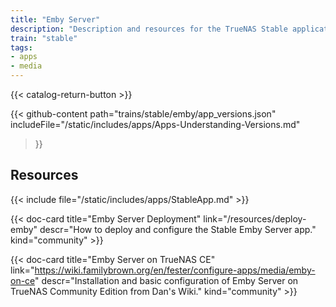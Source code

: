 ```yaml
---
title: "Emby Server"
description: "Description and resources for the TrueNAS Stable application called Emby Server."
train: "stable"
tags:
- apps
- media
---
```


{{< catalog-return-button >}}

{{< github-content 
    path="trains/stable/emby/app_versions.json"
	includeFile="/static/includes/apps/Apps-Understanding-Versions.md"
>}}

## Resources

{{< include file="/static/includes/apps/StableApp.md" >}}

<div class="docs-sections">

{{< doc-card title="Emby Server Deployment" link="/resources/deploy-emby"
descr="How to deploy and configure the Stable Emby Server app." kind="community" >}}

{{< doc-card title="Emby Server on TrueNAS CE" link="https://wiki.familybrown.org/en/fester/configure-apps/media/emby-on-ce"
descr="Installation and basic configuration of Emby Server on TrueNAS Community Edition from Dan's Wiki." kind="community" >}}

</div>
